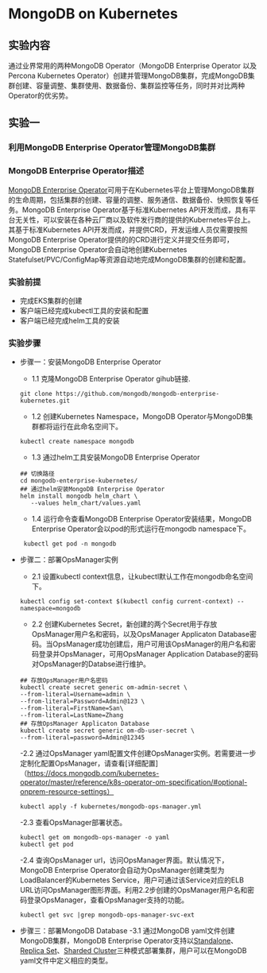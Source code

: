 # MongoDB on Kubernetes

## 实验内容

通过业界常用的两种MongoDB Operator（MongoDB Enterprise Operator 以及 Percona Kubernetes Operator）创建并管理MongoDB集群，完成MongoDB集群创建、容量调整、集群使用、数据备份、集群监控等任务，同时并对比两种Operator的优劣势。

## 实验一
### 利用MongoDB Enterprise Operator管理MongoDB集群

### MongoDB Enterprise Operator描述
[MongoDB Enterprise Operator](https://docs.mongodb.com/kubernetes-operator/master/)可用于在Kubernetes平台上管理MongoDB集群的生命周期，包括集群的创建、容量的调整、服务通信、数据备份、快照恢复等任务。MongoDB Enterprise Operator基于标准Kubernetes API开发而成，具有平台无关性，可以安装在各种云厂商以及软件发行商的提供的Kubernetes平台上。其基于标准Kubernetes API开发而成，并提供CRD，开发运维人员仅需要按照MongoDB Enterprise Operator提供的的CRD进行定义并提交任务即可，MongoDB Enterprise Operator会自动地创建Kubernetes Statefulset/PVC/ConfigMap等资源自动地完成MongoDB集群的创建和配置。

### 实验前提
- 完成EKS集群的创建
- 客户端已经完成kubectl工具的安装和配置
- 客户端已经完成helm工具的安装

### 实验步骤
- 步骤一：安装MongoDB Enterprise Operator
  - 1.1 克隆MongoDB Enterprise Operator gihub链接.
  ```
  git clone https://github.com/mongodb/mongodb-enterprise-kubernetes.git
  ```
  - 1.2 创建Kubernetes Namespace，MongoDB Operator与MongoDB集群都将运行在此命名空间下。
  ```
  kubectl create namespace mongodb
  ```
  - 1.3 通过helm工具安装MongoDB Enterprise Operator
  ```
  ## 切换路径
  cd mongodb-enterprise-kubernetes/
  ## 通过helm安装MongoDB Enterprise Operator
  helm install mongodb helm_chart \
     --values helm_chart/values.yaml
  ```
  - 1.4 运行命令查看MongoDB Enterprise Operator安装结果，MongoDB Enterprise Operator会以pod的形式运行在mongodb namespace下。
  ```
   kubectl get pod -n mongodb 
  ```
- 步骤二：部署OpsManager实例
  - 2.1 设置kubectl context信息，让kubectl默认工作在mongodb命名空间下。
  ```
  kubectl config set-context $(kubectl config current-context) --namespace=mongodb
  ```
  - 2.2 创建Kubernetes Secret，新创建的两个Secret用于存放OpsManager用户名和密码，以及OpsManager Applicaton Database密码。当OpsManager成功创建后，用户可用该OpsManager的用户名和密码登录并OpsManager，可用OpsManager Application Database的密码对OpsManager的Databse进行维护。
  ```
  ## 存放OpsManager用户名密码
  kubectl create secret generic om-admin-secret \
  --from-literal=Username=admin \
  --from-literal=Password=Admin@123 \
  --from-literal=FirstName=San\
  --from-literal=LastName=Zhang
  ## 存放OpsManager Applicaton Database
  kubectl create secret generic om-db-user-secret \
  --from-literal=password=Admin@12345
  ```
  -2.2 通过OpsManager yaml配置文件创建OpsManager实例。若需要进一步定制化配置OpsManager，请查看[详细配置]（https://docs.mongodb.com/kubernetes-operator/master/reference/k8s-operator-om-specification/#optional-onprem-resource-settings）
  ```
  kubectl apply -f kubernetes/mongodb-ops-manager.yml
  ```
  -2.3 查看OpsManager部署状态。
  ```
  kubectl get om mongodb-ops-manager -o yaml
  kubectl get pod
  ```
  -2.4 查询OpsManager url，访问OpsManager界面。默认情况下，MongoDB Enterprise Operator会自动为OpsManager创建类型为LoadBalancer的Kubernetes Service，用户可通过该Service对应的ELB URL访问OpsManager图形界面。利用2.2步创建的OpsManager用户名和密码登录OpsManager，查看OpsManager支持的功能。
  ```
  kubectl get svc |grep mongodb-ops-manager-svc-ext 
  ```

- 步骤三：部署MongoDB Database
  -3.1 通过MongoDB yaml文件创建MongoDB集群，MongoDB Enterprise Operator支持以[Standalone](https://docs.mongodb.com/kubernetes-operator/master/tutorial/deploy-standalone/)、[Replica Set](https://docs.mongodb.com/kubernetes-operator/master/tutorial/deploy-replica-set/)、[Sharded Cluster](https://docs.mongodb.com/kubernetes-operator/master/tutorial/deploy-replica-set/)三种模式部署集群，用户可以在MongoDB yaml文件中定义相应的类型。
